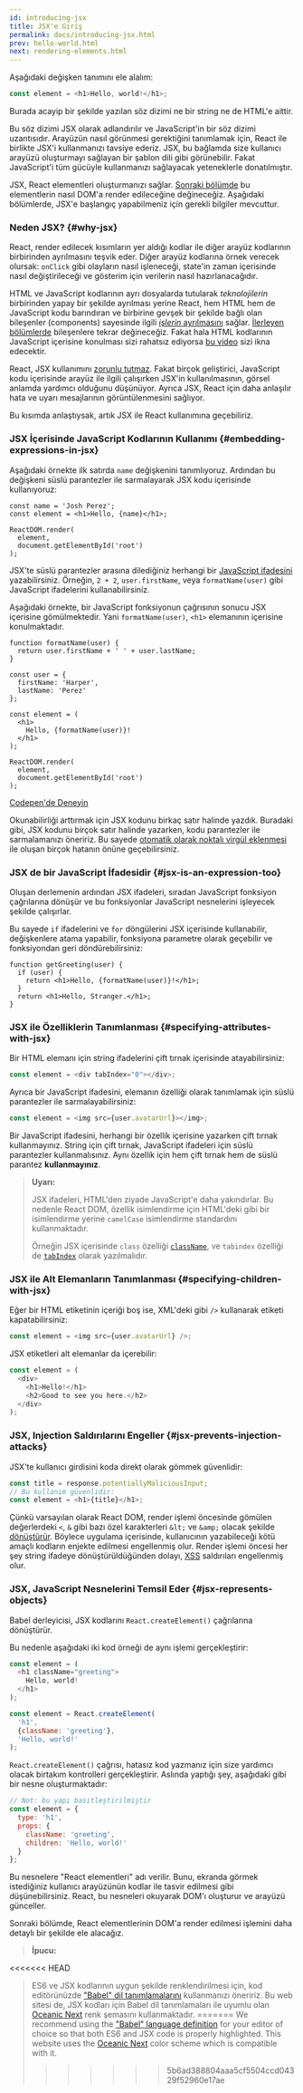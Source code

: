 ```yaml
---
id: introducing-jsx
title: JSX'e Giriş
permalink: docs/introducing-jsx.html
prev: hello-world.html
next: rendering-elements.html
---
```


Aşağıdaki değişken tanımını ele alalım:

```js
const element = <h1>Hello, world!</h1>;
```

Burada acayip bir şekilde yazılan söz dizimi ne bir string ne de HTML'e aittir.

Bu söz dizimi JSX olarak adlandırılır ve JavaScript'in bir söz dizimi uzantısıdır. Arayüzün nasıl görünmesi gerektiğini tanımlamak için, React ile birlikte JSX'i kullanmanızı tavsiye ederiz. JSX, bu bağlamda size kullanıcı arayüzü oluşturmayı sağlayan bir şablon dili gibi görünebilir. Fakat JavaScript'i tüm gücüyle kullanmanızı sağlayacak yeteneklerle donatılmıştır.

JSX, React elementleri oluşturmanızı sağlar. [Sonraki bölümde](/docs/rendering-elements.html) bu elementlerin nasıl DOM'a render edileceğine değineceğiz. Aşağıdaki bölümlerde, JSX'e başlangıç yapabilmeniz için gerekli bilgiler mevcuttur.

### Neden JSX? {#why-jsx}

React, render edilecek kısımların yer aldığı kodlar ile diğer arayüz kodlarının birbirinden ayrılmasını teşvik eder. Diğer arayüz kodlarına örnek verecek olursak: `onClick` gibi olayların nasıl işleneceği, state'in zaman içerisinde nasıl değiştirileceği ve gösterim için verilerin nasıl hazırlanacağıdır.

HTML ve JavaScript kodlarının ayrı dosyalarda tutularak *teknolojilerin* birbirinden yapay bir şekilde ayrılması yerine React, hem HTML hem de JavaScript kodu barındıran ve birbirine gevşek bir şekilde bağlı olan bileşenler (components) sayesinde ilgili [*işlerin* ayrılmasını](https://en.wikipedia.org/wiki/Separation_of_concerns) sağlar. [İlerleyen bölümlerde](/docs/components-and-props.html) bileşenlere tekrar değineceğiz. Fakat hala HTML kodlarının JavaScript içerisine konulması sizi rahatsız ediyorsa [bu video](https://www.youtube.com/watch?v=x7cQ3mrcKaY) sizi ikna edecektir.

React, JSX kullanımını [zorunlu tutmaz](/docs/react-without-jsx.html). Fakat birçok geliştirici, JavaScript kodu içerisinde arayüz ile ilgili çalışırken JSX'in kullanılmasının, görsel anlamda yardımcı olduğunu düşünüyor. Ayrıca JSX, React için daha anlaşılır hata ve uyarı mesajlarının görüntülenmesini sağlıyor.

Bu kısımda anlaştıysak, artık JSX ile React kullanımına geçebiliriz.

### JSX İçerisinde JavaScript Kodlarının Kullanımı {#embedding-expressions-in-jsx}

Aşağıdaki örnekte ilk satırda `name` değişkenini tanımlıyoruz. Ardından bu değişkeni süslü parantezler ile sarmalayarak JSX kodu içerisinde kullanıyoruz:

```js{1,2}
const name = 'Josh Perez';
const element = <h1>Hello, {name}</h1>;

ReactDOM.render(
  element,
  document.getElementById('root')
);
```

JSX'te süslü parantezler arasına dilediğiniz herhangi bir [JavaScript ifadesini](https://developer.mozilla.org/en-US/docs/Web/JavaScript/Guide/Expressions_and_Operators#Expressions) yazabilirsiniz. Örneğin, `2 + 2`, `user.firstName`, veya `formatName(user)` gibi JavaScript ifadelerini kullanabilirsiniz.

Aşağıdaki örnekte, bir JavaScript fonksiyonun çağrısının sonucu JSX içerisine gömülmektedir. Yani `formatName(user)`, `<h1>` elemanının içerisine konulmaktadır.

```js{12}
function formatName(user) {
  return user.firstName + ' ' + user.lastName;
}

const user = {
  firstName: 'Harper',
  lastName: 'Perez'
};

const element = (
  <h1>
    Hello, {formatName(user)}!
  </h1>
);

ReactDOM.render(
  element,
  document.getElementById('root')
);
```

[Codepen'de Deneyin](codepen://introducing-jsx)

Okunabilirliği arttırmak için JSX kodunu birkaç satır halinde yazdık. Buradaki gibi, JSX kodunu birçok satır halinde yazarken, kodu parantezler ile sarmalamanızı öneririz. Bu sayede [otomatik olarak noktalı virgül eklenmesi](https://stackoverflow.com/q/2846283) ile oluşan birçok hatanın önüne geçebilirsiniz. 

### JSX de bir JavaScript İfadesidir {#jsx-is-an-expression-too}

Oluşan derlemenin ardından JSX ifadeleri, sıradan JavaScript fonksiyon çağrılarına dönüşür ve bu fonksiyonlar JavaScript nesnelerini işleyecek şekilde çalışırlar.

Bu sayede `if` ifadelerini ve `for` döngülerini JSX içerisinde kullanabilir, değişkenlere atama yapabilir, fonksiyona parametre olarak geçebilir ve fonksiyondan geri döndürebilirsiniz:

```js{3,5}
function getGreeting(user) {
  if (user) {
    return <h1>Hello, {formatName(user)}!</h1>;
  }
  return <h1>Hello, Stranger.</h1>;
}
```

### JSX ile Özelliklerin Tanımlanması {#specifying-attributes-with-jsx}

Bir HTML elemanı için string ifadelerini çift tırnak içerisinde atayabilirsiniz:

```js
const element = <div tabIndex="0"></div>;
```

Ayrıca bir JavaScript ifadesini, elemanın özelliği olarak tanımlamak için süslü parantezler ile sarmalayabilirsiniz:

```js
const element = <img src={user.avatarUrl}></img>;
```

Bir JavaScript ifadesini, herhangi bir özellik içerisine yazarken çift tırnak kullanmayınız. String için çift tırnak, JavaScript ifadeleri için süslü parantezler kullanmalısınız. Aynı özellik için hem çift tırnak hem de süslü parantez **kullanmayınız**.

>**Uyarı:**
>
>JSX ifadeleri, HTML'den ziyade JavaScript'e daha yakındırlar. Bu nedenle React DOM, özellik isimlendirme için HTML'deki gibi bir isimlendirme yerine `camelCase` isimlendirme standardını kullanmaktadır.
>
>Örneğin JSX içerisinde `class` özelliği [`className`](https://developer.mozilla.org/en-US/docs/Web/API/Element/className), ve `tabindex` özelliği de [`tabIndex`](https://developer.mozilla.org/en-US/docs/Web/API/HTMLElement/tabIndex) olarak yazılmalıdır.

### JSX ile Alt Elemanların Tanımlanması {#specifying-children-with-jsx}

Eğer bir HTML etiketinin içeriği boş ise, XML'deki gibi `/>` kullanarak etiketi kapatabilirsiniz:

```js
const element = <img src={user.avatarUrl} />;
```

JSX etiketleri alt elemanlar da içerebilir:

```js
const element = (
  <div>
    <h1>Hello!</h1>
    <h2>Good to see you here.</h2>
  </div>
);
```

### JSX, Injection Saldırılarını Engeller {#jsx-prevents-injection-attacks}

JSX'te kullanıcı girdisini koda direkt olarak gömmek güvenlidir:

```js
const title = response.potentiallyMaliciousInput;
// Bu kullanım güvenlidir:
const element = <h1>{title}</h1>;
```

Çünkü varsayılan olarak React DOM, render işlemi öncesinde gömülen değerlerdeki `<`, `&` gibi bazı özel karakterleri `&lt;` ve `&amp;` olacak şekilde [dönüştürür](https://stackoverflow.com/questions/7381974/which-characters-need-to-be-escaped-on-html). Böylece uygulama içerisinde, kullanıcının yazabileceği kötü amaçlı kodların enjekte edilmesi engellenmiş olur. Render işlemi öncesi her şey string ifadeye dönüştürüldüğünden dolayı, [XSS](https://en.wikipedia.org/wiki/Cross-site_scripting) saldırıları engellenmiş olur.

### JSX, JavaScript Nesnelerini Temsil Eder {#jsx-represents-objects}

Babel derleyicisi, JSX kodlarını `React.createElement()` çağrılarına dönüştürür.

Bu nedenle aşağıdaki iki kod örneği de aynı işlemi gerçekleştirir:

```js
const element = (
  <h1 className="greeting">
    Hello, world!
  </h1>
);
```

```js
const element = React.createElement(
  'h1',
  {className: 'greeting'},
  'Hello, world!'
);
```

`React.createElement()` çağrısı, hatasız kod yazmanız için size yardımcı olacak birtakım kontrolleri gerçekleştirir. Aslında yaptığı şey, aşağıdaki gibi bir nesne oluşturmaktadır:

```js
// Not: bu yapı basitleştirilmiştir
const element = {
  type: 'h1',
  props: {
    className: 'greeting',
    children: 'Hello, world!'
  }
};
```

Bu nesnelere "React elementleri" adı verilir. Bunu, ekranda görmek istediğiniz kullanıcı arayüzünün kodlar ile tasvir edilmesi gibi düşünebilirsiniz. React, bu nesneleri okuyarak DOM'ı oluşturur ve arayüzü günceller.

Sonraki bölümde, React elementlerinin DOM'a render edilmesi işlemini daha detaylı bir şekilde ele alacağız.

>**İpucu:**
>
<<<<<<< HEAD
>ES6 ve JSX kodlarının uygun şekilde renklendirilmesi için, kod editörünüzde ["Babel" dil tanımlamalarını](https://babeljs.io/docs/editors) kullanmanızı öneririz. Bu web sitesi de, JSX kodları için Babel dil tanımlamaları ile uyumlu olan [Oceanic Next](https://labs.voronianski.com/oceanic-next-color-scheme/) renk şemasını kullanmaktadır.
=======
>We recommend using the ["Babel" language definition](https://babeljs.io/docs/editors) for your editor of choice so that both ES6 and JSX code is properly highlighted. This website uses the [Oceanic Next](https://github.com/voronianski/oceanic-next-color-scheme) color scheme which is compatible with it.
>>>>>>> 5b6ad388804aaa5cf5504ccd04329f52960e17ae
